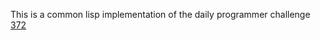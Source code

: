 This is a common lisp implementation of the daily programmer challenge
[372](https://www.reddit.com/r/dailyprogrammer/comments/afxxca/20190114_challenge_372_easy_perfectly_balanced/)